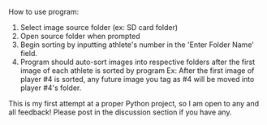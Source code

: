 How to use program:
1. Select image source folder (ex: SD card folder)
2. Open source folder when prompted
3. Begin sorting by inputting athlete's number in the 'Enter Folder Name' field.
4. Program should auto-sort images into respective folders after the first image of each athlete is sorted by program
	Ex: After the first image of player #4 is sorted, any future image you tag as #4 will be moved into player #4's folder. 

This is my first attempt at a proper Python project, so I am open to any and all feedback! Please post in the discussion section if you have any.
